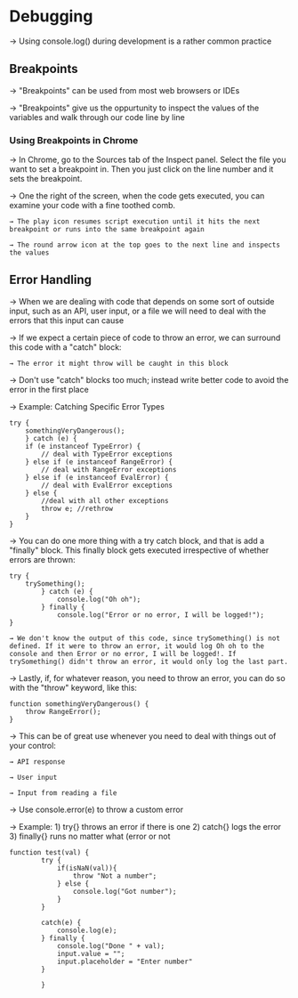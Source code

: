 # Debugging

→ Using console.log() during development is a rather common practice 

## Breakpoints

→ "Breakpoints" can be used from most web browsers or IDEs

→ "Breakpoints" give us the oppurtunity to inspect the values of the variables and walk through our code line by line 

### Using Breakpoints in Chrome

→ In Chrome, go to the Sources tab of the Inspect panel. Select the file you want to set a breakpoint in. Then you just click on the line number and it sets the breakpoint.

→ One the right of the screen, when the code gets executed, you can examine your code with a fine toothed comb.

    → The play icon resumes script execution until it hits the next breakpoint or runs into the same breakpoint again

    → The round arrow icon at the top goes to the next line and inspects the values 

## Error Handling

 → When we are dealing with code that depends on some sort of outside input, such as an API, user input, or a file we will need to deal with the errors that this input can cause

 → If we expect a certain piece of code to throw an error, we can surround this code with a "catch" block:
 
    → The error it might throw will be caught in this block

 → Don't use "catch" blocks too much; instead write better code to avoid the error in the first place

→ Example: Catching Specific Error Types

    try {
        somethingVeryDangerous();
        } catch (e) {
        if (e instanceof TypeError) {
            // deal with TypeError exceptions
        } else if (e instanceof RangeError) {
            // deal with RangeError exceptions
        } else if (e instanceof EvalError) {
            // deal with EvalError exceptions
        } else {
            //deal with all other exceptions
            throw e; //rethrow
        }
    }

→ You can do one more thing with a try catch block, and that is add a "finally" block. This finally block 
  gets executed irrespective of whether errors are thrown:

    try {
        trySomething();
            } catch (e) {
                console.log("Oh oh");
            } finally {
                console.log("Error or no error, I will be logged!");
    }

    → We don't know the output of this code, since trySomething() is not defined. If it were to throw an error, it would log Oh oh to the console and then Error or no error, I will be logged!. If trySomething() didn't throw an error, it would only log the last part.

→ Lastly, if, for whatever reason, you need to throw an error, you can do so with the "throw" keyword, like this:

    function somethingVeryDangerous() {
        throw RangeError();
    }

→ This can be of great use whenever you need to deal with things out of your control:

    → API response

    → User input

    → Input from reading a file

→ Use console.error(e) to throw a custom error

→ Example: 1) try{} throws an error if there is one
           2) catch{} logs the error 
           3) finally{} runs no matter what (error or not
           
    function test(val) {
            try {
                if(isNaN(val)){
                    throw "Not a number";
                } else {
                    console.log("Got number");
                } 
            }
            
            catch(e) {
                console.log(e);
            } finally {
                console.log("Done " + val);
                input.value = "";
                input.placeholder = "Enter number"
            }
            
            }






